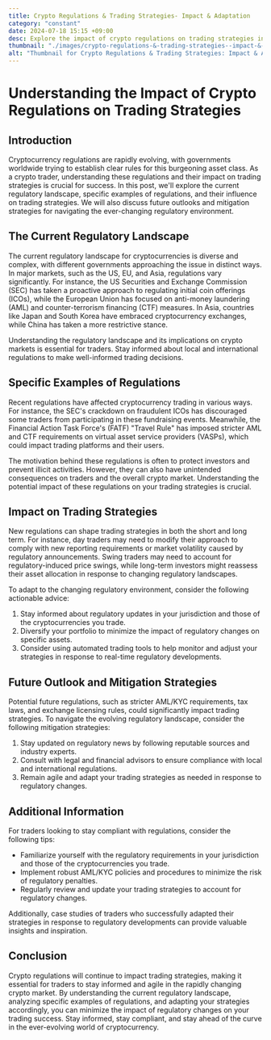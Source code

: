 ```yaml
---
title: Crypto Regulations & Trading Strategies- Impact & Adaptation
category: "constant"
date: 2024-07-18 15:15 +09:00
desc: Explore the impact of crypto regulations on trading strategies in major markets. Learn how to adapt & stay informed.
thumbnail: "./images/crypto-regulations-&-trading-strategies--impact-&-adaptation.png"
alt: "Thumbnail for Crypto Regulations & Trading Strategies: Impact & Adaptation"
---
```


# Understanding the Impact of Crypto Regulations on Trading Strategies

## Introduction

Cryptocurrency regulations are rapidly evolving, with governments worldwide trying to establish clear rules for this burgeoning asset class. As a crypto trader, understanding these regulations and their impact on trading strategies is crucial for success. In this post, we'll explore the current regulatory landscape, specific examples of regulations, and their influence on trading strategies. We will also discuss future outlooks and mitigation strategies for navigating the ever-changing regulatory environment.

## The Current Regulatory Landscape

The current regulatory landscape for cryptocurrencies is diverse and complex, with different governments approaching the issue in distinct ways. In major markets, such as the US, EU, and Asia, regulations vary significantly. For instance, the US Securities and Exchange Commission (SEC) has taken a proactive approach to regulating initial coin offerings (ICOs), while the European Union has focused on anti-money laundering (AML) and counter-terrorism financing (CTF) measures. In Asia, countries like Japan and South Korea have embraced cryptocurrency exchanges, while China has taken a more restrictive stance.

Understanding the regulatory landscape and its implications on crypto markets is essential for traders. Stay informed about local and international regulations to make well-informed trading decisions.

## Specific Examples of Regulations

Recent regulations have affected cryptocurrency trading in various ways. For instance, the SEC's crackdown on fraudulent ICOs has discouraged some traders from participating in these fundraising events. Meanwhile, the Financial Action Task Force's (FATF) "Travel Rule" has imposed stricter AML and CTF requirements on virtual asset service providers (VASPs), which could impact trading platforms and their users.

The motivation behind these regulations is often to protect investors and prevent illicit activities. However, they can also have unintended consequences on traders and the overall crypto market. Understanding the potential impact of these regulations on your trading strategies is crucial.

## Impact on Trading Strategies

New regulations can shape trading strategies in both the short and long term. For instance, day traders may need to modify their approach to comply with new reporting requirements or market volatility caused by regulatory announcements. Swing traders may need to account for regulatory-induced price swings, while long-term investors might reassess their asset allocation in response to changing regulatory landscapes.

To adapt to the changing regulatory environment, consider the following actionable advice:

1. Stay informed about regulatory updates in your jurisdiction and those of the cryptocurrencies you trade.
2. Diversify your portfolio to minimize the impact of regulatory changes on specific assets.
3. Consider using automated trading tools to help monitor and adjust your strategies in response to real-time regulatory developments.

## Future Outlook and Mitigation Strategies

Potential future regulations, such as stricter AML/KYC requirements, tax laws, and exchange licensing rules, could significantly impact trading strategies. To navigate the evolving regulatory landscape, consider the following mitigation strategies:

1. Stay updated on regulatory news by following reputable sources and industry experts.
2. Consult with legal and financial advisors to ensure compliance with local and international regulations.
3. Remain agile and adapt your trading strategies as needed in response to regulatory changes.

## Additional Information

For traders looking to stay compliant with regulations, consider the following tips:

- Familiarize yourself with the regulatory requirements in your jurisdiction and those of the cryptocurrencies you trade.
- Implement robust AML/KYC policies and procedures to minimize the risk of regulatory penalties.
- Regularly review and update your trading strategies to account for regulatory changes.

Additionally, case studies of traders who successfully adapted their strategies in response to regulatory developments can provide valuable insights and inspiration.

## Conclusion

Crypto regulations will continue to impact trading strategies, making it essential for traders to stay informed and agile in the rapidly changing crypto market. By understanding the current regulatory landscape, analyzing specific examples of regulations, and adapting your strategies accordingly, you can minimize the impact of regulatory changes on your trading success. Stay informed, stay compliant, and stay ahead of the curve in the ever-evolving world of cryptocurrency.
